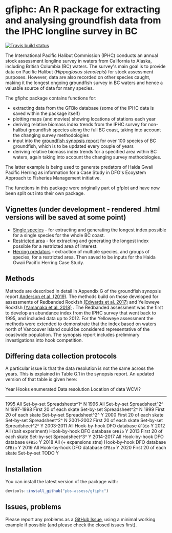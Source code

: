 # gfiphc: An R package for extracting and analysing groundfish data from the IPHC longline survey in BC

<!-- badges: start -->
[![Travis build status](https://travis-ci.com/pbs-assess/gfiphc.svg?branch=master)](https://travis-ci.com/pbs-assess/gfiphc)

<!-- badges: end -->

The International Pacific Halibut Commission (IPHC) conducts an annual stock assessment longline survey in waters from California to Alaska, including British Columbia (BC) waters. The survey's main goal is to provide data on Pacific Halibut (*Hippoglosus stenolepis*) for stock assessment purposes. However, data are also recorded on other species caught, making it the longest ongoing groundfish survey in BC waters and hence a valuable source of data for many species. 

The gfiphc package contains functions for: 

- extracting data from the GFBio database (some of the IPHC data is saved within the package itself)
- plotting maps (and movies) showing locations of stations each year
- deriving relative biomass index trends from the IPHC survey for non-halibut groundfish species along the full BC coast, taking into account the changing survey methodologies
- input into the [groundfish synopsis report](https://github.com/pbs-assess/gfsynopsis) for over 100 species of BC groundfish, which is to be updated every couple of years
- deriving relative biomass index trends for a specified area within BC waters, again taking into account the changing survey methodologies. 

The latter example is being used to generate predators of Haida Gwaii Pacific Herring as information for a Case Study in DFO's Ecoystem Approach to Fisheries Management initiative. 

The functions in this package were originally part of gfplot and have now been split out into their own package.

## Vignettes (under development - rendered .html versions will be saved at some point)

- [Single species](vignettes/data_for_one_species.Rmd) - for extracting and generating the longest index possible for a single species for the whole BC coast.
- [Restricted area](vignettes/analysis_for_restricted_area.Rmd) - for extracting and generating the longest index possible for a restricted area of interest.
- [Herring predators](vignettes/analysis_for_HG_herring_predators.Rmd) - extraction of multiple species, and groups of species, for a restricted area. Then saved to be inputs for the Haida Gwaii Pacific Herring Case Study. 

## Methods

Methods are described in detail in Appendix G of the groundfish synopsis report [Anderson et al. (2019)](https://www.dfo-mpo.gc.ca/csas-sccs/Publications/ResDocs-DocRech/2019/2019_041-eng.html). The methods build on those developed for assessments of
Redbanded Rockfsh [(Edwards et al. 2017)](https://www.dfo-mpo.gc.ca/csas-sccs/Publications/ResDocs-DocRech/2017/2017_058-eng.html) and Yelloweye Rockfsh [(Yamanaka et al. 2018)](https://www.dfo-mpo.gc.ca/csas-sccs/Publications/ResDocs-DocRech/2018/2018_001-eng.html) . The Redbanded assessment was the first to develop an abundance index from the IPHC survey that went back to 1995, and included data up to 2012. For the Yelloweye assessment the methods were extended to demonstrate that the index based on waters north of Vancouver Island could be considered representative of the coastwide population. The synopsis report includes preliminary investigations into hook competition.

## Differing data collection protocols

A particular issue is that the data resolution is not the same across the years. This is explained in Table G.1 in the synopsis report. An updated version of that table is given here:


Year        Hooks enumerated         Data resolution   Location of data      WCVI?
----------- ------------------------ ----------------- -------------------- -------
1995        All                      Set-by-set        Spreadsheets^1^        N
1996        All                      Set-by-set        Spreadsheet^2^         N
1997-1998   First 20 of each skate   Set-by-set        Spreadsheet^2^         N
1999        First 20 of each skate   Set-by-set        Spreadsheet^2^         Y
2000        First 20 of each skate   Set-by-set        Spreadsheet^2^         N
2001-2002   First 20 of each skate   Set-by-set        Spreadsheet^2^         Y
2003-2011   All                      Hook-by-hook      DFO database `GFBio`   Y
2012        All (bait experiment)    Hook-by-hook      DFO database `GFBio`   Y
2013        First 20 of each skate   Set-by-set        Spreadsheet^3^         Y
2014-2017   All                      Hook-by-hook      DFO database `GFBio`   Y
2018        All (+ expansions stns)  Hook-by-hook      DFO database `GFBio`   Y
2019        All                      Hook-by-hook      DFO database `GFBio`   Y
2020        First 20 of each skate   Set-by-set        TODO                   Y 

<!-- for putting back into gfsynopsis, note that 2018 is now separated out) -->

## Installation

You can install the latest version of the package with:

``` r
devtools::install_github("pbs-assess/gfiphc")
```

## Issues, problems

Please report any problems as a [GitHub Issue](https://github.com/pbs-assess/gfiphc/issues), using a minimal working example if possible (and please check the closed issues first).